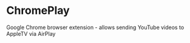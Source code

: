 ChromePlay
==========

Google Chrome browser extension - allows sending YouTube videos to AppleTV via AirPlay
